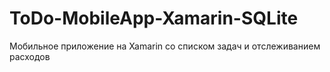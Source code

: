 # ToDo-MobileApp-Xamarin-SQLite
 Мобильное приложение на Xamarin со списком задач и отслеживанием расходов
